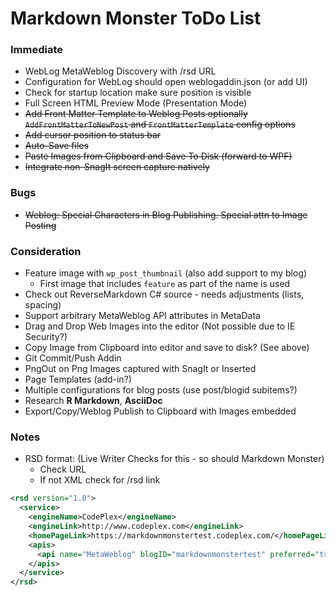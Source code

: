 ﻿# Markdown Monster ToDo List

### Immediate

* WebLog MetaWeblog Discovery with /rsd URL
* Configuration for WebLog should open weblogaddin.json (or add UI) 
* Check for startup location make sure position is visible
* Full Screen HTML Preview Mode (Presentation Mode)
* ~~Add Front Matter Template to Weblog Posts optionally    
  `AddFrontMatterToNewPost` and `FrontMatterTemplate` config options~~
* ~~Add cursor position to status bar~~
* ~~Auto-Save files~~
* ~~Paste Images from Clipboard and Save To Disk (forward to WPF)~~
* <s>Integrate non-SnagIt screen capture natively</s>

### Bugs
* ~~Weblog: Special Characters in Blog Publishing. Special attn to Image Posting~~


### Consideration
* Feature image with `wp_post_thumbnail` (also add support to my blog)
    *  First image that includes `feature` as part of the name is used
* Check out ReverseMarkdown C# source - needs adjustments (lists, spacing)
* Support arbitrary MetaWeblog API attributes in MetaData
* Drag and Drop Web Images into the editor (Not possible due to IE Security?)
* Copy Image from Clipboard into editor and save to disk? (See above)
* Git Commit/Push Addin
* PngOut on Png Images captured with SnagIt or Inserted
* Page Templates (add-in?)
* Multiple configurations for blog posts (use post/blogid subitems?)
* Research **R Markdown**, **AsciiDoc**
* Export/Copy/Weblog Publish to Clipboard with Images embedded

### Notes

* RSD format: (Live Writer Checks for this - so should Markdown Monster)
    * Check URL
    * If not XML check for /rsd link
```xml
<rsd version="1.0">
  <service>
    <engineName>CodePlex</engineName>
    <engineLink>http://www.codeplex.com</engineLink>
    <homePageLink>https://markdownmonstertest.codeplex.com/</homePageLink>
    <apis>
      <api name="MetaWeblog" blogID="markdownmonstertest" preferred="true" apiLink="https://www.codeplex.com/site/metaweblog" />
    </apis>
  </service>
</rsd>
```